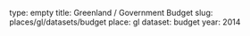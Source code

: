 type: empty
title: Greenland / Government Budget
slug: places/gl/datasets/budget
place: gl
dataset: budget
year: 2014
